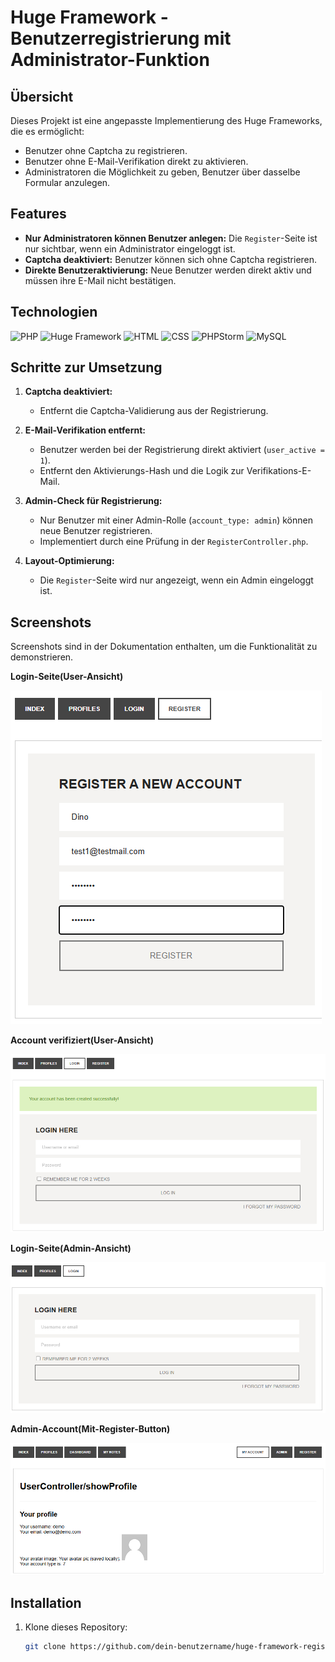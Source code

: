 # Huge Framework - Benutzerregistrierung mit Administrator-Funktion

## Übersicht
Dieses Projekt ist eine angepasste Implementierung des Huge Frameworks, die es ermöglicht:
- Benutzer ohne Captcha zu registrieren.
- Benutzer ohne E-Mail-Verifikation direkt zu aktivieren.
- Administratoren die Möglichkeit zu geben, Benutzer über dasselbe Formular anzulegen.

## Features
- **Nur Administratoren können Benutzer anlegen:** Die `Register`-Seite ist nur sichtbar, wenn ein Administrator eingeloggt ist.
- **Captcha deaktiviert:** Benutzer können sich ohne Captcha registrieren.
- **Direkte Benutzeraktivierung:** Neue Benutzer werden direkt aktiv und müssen ihre E-Mail nicht bestätigen.

## Technologien
![PHP](https://img.shields.io/badge/PHP-7.4%2B-blue?logo=php&logoColor=white)
![Huge Framework](https://img.shields.io/badge/Huge_Framework-1.0-brightgreen)
![HTML](https://img.shields.io/badge/HTML-5-orange?logo=html5&logoColor=white)
![CSS](https://img.shields.io/badge/CSS-3-blue?logo=css3&logoColor=white)
![PHPStorm](https://img.shields.io/badge/IDE-PHPStorm-purple?logo=phpstorm&logoColor=white)
![MySQL](https://img.shields.io/badge/Database-MySQL-lightblue?logo=mysql&logoColor=white)

## Schritte zur Umsetzung

1. **Captcha deaktiviert:**
   - Entfernt die Captcha-Validierung aus der Registrierung.

2. **E-Mail-Verifikation entfernt:**
   - Benutzer werden bei der Registrierung direkt aktiviert (`user_active = 1`).
   - Entfernt den Aktivierungs-Hash und die Logik zur Verifikations-E-Mail.

3. **Admin-Check für Registrierung:**
   - Nur Benutzer mit einer Admin-Rolle (`account_type: admin`) können neue Benutzer registrieren.
   - Implementiert durch eine Prüfung in der `RegisterController.php`.

4. **Layout-Optimierung:**
   - Die `Register`-Seite wird nur angezeigt, wenn ein Admin eingeloggt ist.

## Screenshots
Screenshots sind in der Dokumentation enthalten, um die Funktionalität zu demonstrieren.

 **Login-Seite(User-Ansicht)**
 
![Benutzerregistrierung](https://github.com/dino-2602/HUGE-Framework-Ue6/blob/main/huge/screenshots/user_regi.png)

 **Account verifiziert(User-Ansicht)**

![Account-ohne-verifizierung-erstellt](https://github.com/dino-2602/HUGE-Framework-Ue6/blob/main/huge/screenshots/user_crea.png)

 **Login-Seite(Admin-Ansicht)**

 ![Anmeldung-Admin](https://github.com/dino-2602/HUGE-Framework-Ue6/blob/main/huge/screenshots/only_admin_login.png)

 **Admin-Account(Mit-Register-Button)**

 ![Registrierung-nur-als-Admin-möglich](https://github.com/dino-2602/HUGE-Framework-Ue6/blob/main/huge/screenshots/admin_login.png)

## Installation
1. Klone dieses Repository:
   ```bash
   git clone https://github.com/dein-benutzername/huge-framework-registration.git
